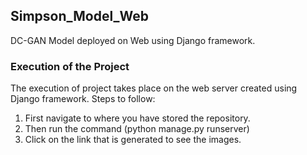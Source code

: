 ## Simpson_Model_Web
DC-GAN Model deployed on Web using Django framework.

### Execution of the Project
The execution of project takes place on the web server created using Django framework. 
Steps to follow:
1. First navigate to where you have stored the repository.
2. Then run the command (python manage.py runserver)
3. Click on the link that is generated to see the images.
